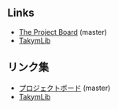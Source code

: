 ## Links
* [The Project Board](https://github.com/YigtyORG/Exyzer/projects/1) (master)
* [TakymLib](https://YigtyORG/TakymLib)

## リンク集
* [プロジェクトボード](https://github.com/YigtyORG/Exyzer/projects/1) (master)
* [TakymLib](https://YigtyORG/TakymLib)
